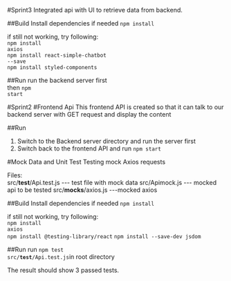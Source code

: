 #Sprint3
Integrated api with UI to retrieve data from backend.

##Build
Install dependencies if needed <code>npm install</code>

if still not working, try following:<br />
<code>npm install axios</code><br />
<code>npm install react-simple-chatbot --save</code><br />
<code>npm install styled-components</code><br />

##Run
run the backend server first<br />
then <code>npm start</code><br />

#Sprint2
#Frontend Api 
This frontend API is created so that it can talk to our backend server with GET request and display the content

##Run
1. Switch to the Backend server directory and run the server first
2. Switch back to the frontend API and run <code>npm start</code>



#Mock Data and Unit Test
Testing mock Axios requests

Files:<br>
src/__test__/Api.test.js --- test file with mock data
src/Apimock.js  --- mocked api to be tested
src/__mocks__/axios.js  ---mocked axios

##Build
Install dependencies if needed <code>npm install</code>

if still not working, try following:<br>
<code>npm install axios</code><br>
<code>npm install @testing-library/react</code>
<code>npm install --save-dev jsdom</code>


##Run
run <code>npm test src/__test__/Api.test.js</code>in root directory
<br>

The result should show 3 passed tests.
